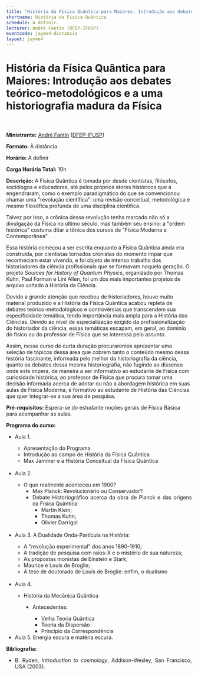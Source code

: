 ```yaml
---
title: "História da Física Quântica para Maiores: Introdução aos debates teórico-metodológicos e a uma historiografia madura da Física"
shortname: História da Física Quântica
schedule: A definir.
lecturer: André Fantin (DFEP-IFUSP)
eventcode: jayme4-distancia
layout: jayme4
---
```

# História da Física Quântica para Maiores: Introdução aos debates teórico-metodológicos e a uma historiografia madura da Física <br><br>

**Ministrante:** [André Fantin](http://lattes.cnpq.br/9760822468503576) ([DFEP-IFUSP](http://portal.if.usp.br/fma/pt-br/in%C3%ADcio-departamento-de-f%C3%ADsica-matem%C3%A1tica))

**Formato:** À distância

**Horário:** A definir

**Carga Horária Total:** 10h

**Descrição:** A Física Quântica é tomada por desde cientistas, filósofos, sociólogos e educadores, até pelos próprios atores históricos que a engendraram, como o exemplo paradigmático do que se convencionou chamar uma "revolução científica": uma revisão conceitual, metodológica e mesmo filosófica profunda de uma disciplina científica.

Talvez por isso, a crônica dessa revolução tenha marcado não só a divulgação da Física no último século, mas também seu ensino: a "ordem histórica" costuma ditar a tônica dos cursos de "Física Moderna e Contemporânea".

Essa história começou a ser escrita enquanto a Física Quântica ainda era construída, por cientistas tornados cronistas do momento ímpar que reconheciam estar vivendo, e foi objeto de intenso trabalho dos historiadores da ciência profissionais que se formavam naquela geração. O projeto <i>Sources for History of Quantum Physics</i>, organizado por Thomas Kuhn, Paul Forman e Lini Allen, foi um dos mais importantes projetos de arquivo voltado à História da Ciência.

Devido a grande atenção que recebeu de historiadores, houve muito material produzido e a História da Física Quântica acabou repleta de debates teórico-metodológicos e controvérsias que transcendem sua especificidade temática, tendo importância mais ampla para a História das Ciências. Devido ao nível de especialização exigido da profissionalização do historiador da ciência, essas temáticas escapam, em geral, ao domínio do físico ou do professor de Física que se interessa pelo assunto.

Assim, nesse curso de curta duração procuraremos apresentar uma seleção de tópicos dessa área que cobrem tanto o conteúdo mesmo dessa história fascinante, informada pelo melhor da historiografia da ciência, quanto os debates dessa mesma historiografia, não fugindo ao dissenso onde este impera, de maneira a ser informativo ao estudante de Física com curiosidade histórica, ao professor de Física que procura tomar uma decisão informada acerca de adotar ou não a abordagem histórica em suas aulas de Física Moderna, e formativo ao estudante de História das Ciências que quer integrar-se a sua área de pesquisa. 

**Pré-requisitos:** Espera-se do estudante noções gerais de Física Básica para acompanhar as aulas.

**Programa do curso:** 

<div style="text-align: justify">
 <ul>
  <li>Aula 1. </li> 
   <ul>
    <li> Apresentação do Programa </li>
    <li> Introdução ao campo de História da Física Quântica </li>
    <li> Max Jammer e a História Conceitual da Física Quântica </li>
   </ul> <br>
   
  <li>Aula 2. </li>
  <ul>
  <li> O que realmente aconteceu em 1900?
   <ul>
    <li> Max Planck: Revolucionário ou Conservador? </li>
    <li> Debate Historiográfico acerca da obra de Planck e das origens da Física Quântica:
     <ul>
      <li> Martin Klein; </li>
      <li> Thomas Kuhn;  </li>
      <li> Olivier Darrigol </li>
     </ul>
   </ul>
  </ul>  <br>
   
  <li>Aula 3. A Dualidade Onda-Partícula na História: </li>
   <ul>
     <li> A "revolução experimental" dos anos 1890-1910; </li>
     <li> A tradição de pesquisa com raios-X e o mistério de sua natureza;  </li>
     <li> As propostas monistas de Einstein e Stark; </li>
     <li> Maurice e Louis de Broglie; </li>
     <li> A tese de doutorado de Louis de Broglie: enfim, o dualismo </li>
   </ul> <br>
   
  <li>Aula 4.  </li> 
   <ul>
     <li> História da Mecânica Quântica </li>
     <ul>
       <li> Antecedentes: </li>
       <ul>
         <li> Velha Teoria Quântica </li>
         <li> Teoria da Dispersão </li>
         <li> Princípio da Correspondência </li>
         </ul>
      </ul> 
  </ul>
  <li>Aula 5. Energia escura e matéria escura. </li>
 </ul>
</div>

**Bibliografia:**

<div style="text-align: justify">
 <ul>
  <li> B. Ryden, <i>Introduction to cosmology</i>, Addison-Wesley, San Francisco, USA (2003). </li> <br>
 </ul>
</div>

